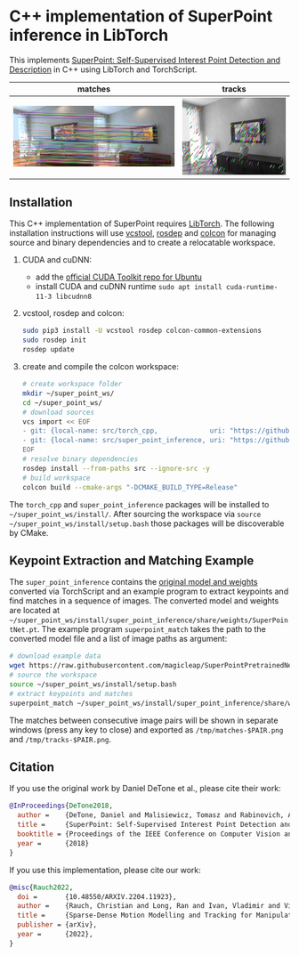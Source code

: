 # C++ implementation of SuperPoint inference in LibTorch

This implements [SuperPoint: Self-Supervised Interest Point Detection and Description](https://doi.org/10.1109/CVPRW.2018.00060) in C++ using LibTorch and TorchScript.

| matches | tracks |
| :---: | :---: |
| ![](doc/matches.png) | ![](doc/tracks.png) |

## Installation

This C++ implementation of SuperPoint requires [LibTorch](https://pytorch.org/cppdocs/installing.html). The following installation instructions will use [vcstool](http://wiki.ros.org/vcstool), [rosdep](http://wiki.ros.org/rosdep) and [colcon](https://colcon.readthedocs.io) for managing source and binary dependencies and to create a relocatable workspace.

1. CUDA and cuDNN:
    - add the [official CUDA Toolkit repo for Ubuntu](https://developer.nvidia.com/cuda-downloads?target_os=Linux&target_arch=x86_64&Distribution=Ubuntu)
    - install CUDA and cuDNN runtime `sudo apt install cuda-runtime-11-3 libcudnn8`

2. vcstool, rosdep and colcon:
    ```sh
    sudo pip3 install -U vcstool rosdep colcon-common-extensions
    sudo rosdep init
    rosdep update
    ```

3. create and compile the colcon workspace:
    ```sh
    # create workspace folder
    mkdir ~/super_point_ws/
    cd ~/super_point_ws/
    # download sources
    vcs import << EOF
    - git: {local-name: src/torch_cpp,             uri: "https://github.com/christian-rauch/torch_cpp.git"}
    - git: {local-name: src/super_point_inference, uri: "https://github.com/christian-rauch/super_point_inference.git"}
    EOF
    # resolve binary dependencies
    rosdep install --from-paths src --ignore-src -y
    # build workspace
    colcon build --cmake-args "-DCMAKE_BUILD_TYPE=Release"
    ```

The `torch_cpp` and `super_point_inference` packages will be installed to `~/super_point_ws/install/`. After sourcing the workspace via `source ~/super_point_ws/install/setup.bash` those packages will be discoverable by CMake.

## Keypoint Extraction and Matching Example

The `super_point_inference` contains the [original model and weights](https://github.com/magicleap/SuperPointPretrainedNetwork) converted via TorchScript and an example program to extract keypoints and find matches in a sequence of images. The converted model and weights are located at `~/super_point_ws/install/super_point_inference/share/weights/SuperPointNet.pt`. The example program `superpoint_match` takes the path to the converted model file and a list of image paths as argument:
```sh
# download example data
wget https://raw.githubusercontent.com/magicleap/SuperPointPretrainedNetwork/master/assets/icl_snippet/{250,254,258}.png -P /tmp/images/
# source the workspace
source ~/super_point_ws/install/setup.bash
# extract keypoints and matches
superpoint_match ~/super_point_ws/install/super_point_inference/share/weights/SuperPointNet.pt /tmp/images/{250,254,258}.png
```

The matches between consecutive image pairs will be shown in separate windows (press any key to close) and exported as `/tmp/matches-$PAIR.png` and `/tmp/tracks-$PAIR.png`.

## Citation

If you use the original work by Daniel DeTone et al., please cite their work:
```bibtex
@InProceedings{DeTone2018,
  author =    {DeTone, Daniel and Malisiewicz, Tomasz and Rabinovich, Andrew},
  title =     {SuperPoint: Self-Supervised Interest Point Detection and Description},
  booktitle = {Proceedings of the IEEE Conference on Computer Vision and Pattern Recognition (CVPR) Workshops},
  year =      {2018}
}
```

If you use this implementation, please cite our work:
```bibtex
@misc{Rauch2022,
  doi =       {10.48550/ARXIV.2204.11923},
  author =    {Rauch, Christian and Long, Ran and Ivan, Vladimir and Vijayakumar, Sethu},
  title =     {Sparse-Dense Motion Modelling and Tracking for Manipulation without Prior Object Models},
  publisher = {arXiv},
  year =      {2022},
}
```
